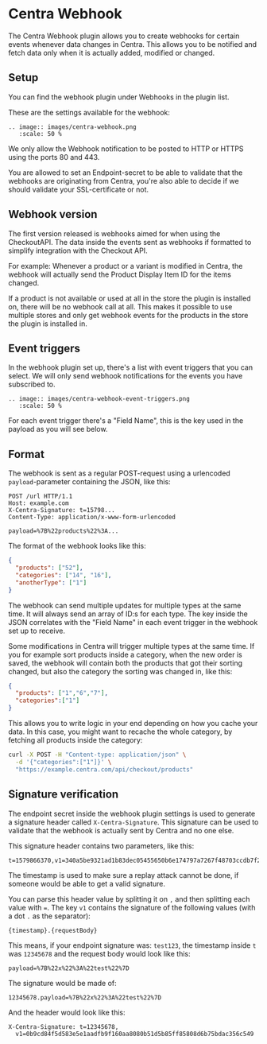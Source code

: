 # Centra Webhook

The Centra Webhook plugin allows you to create webhooks for certain events whenever data changes in Centra. This allows you to be notified and fetch data only when it is actually added, modified or changed.

## Setup

You can find the webhook plugin under Webhooks in the plugin list.

These are the settings available for the webhook:

```eval_rst
.. image:: images/centra-webhook.png
   :scale: 50 %
```

We only allow the Webhook notification to be posted to HTTP or HTTPS using the ports 80 and 443.

You are allowed to set an Endpoint-secret to be able to validate that the webhooks are originating from Centra, you're also able to decide if we should validate your SSL-certificate or not.

## Webhook version

The first version released is webhooks aimed for when using the CheckoutAPI. The data inside the events sent as webhooks if formatted to simplify integration with the Checkout API.

For example: Whenever a product or a variant is modified in Centra, the webhook will actually send the Product Display Item ID for the items changed. 

If a product is not available or used at all in the store the plugin is installed on, there will be no webhook call at all. This makes it possible to use multiple stores and only get webhook events for the products in the store the plugin is installed in.

## Event triggers

In the webhook plugin set up, there's a list with event triggers that you can select. We will only send webhook notifications for the events you have subscribed to.

```eval_rst
.. image:: images/centra-webhook-event-triggers.png
   :scale: 50 %
```

For each event trigger there's a "Field Name", this is the key used in the payload as you will see below.

## Format

The webhook is sent as a regular POST-request using a urlencoded `payload`-parameter containing the JSON, like this:

```
POST /url HTTP/1.1
Host: example.com
X-Centra-Signature: t=15798...
Content-Type: application/x-www-form-urlencoded

payload=%7B%22products%22%3A...
```

The format of the webhook looks like this:

```json
{
  "products": ["52"],
  "categories": ["14", "16"],
  "anotherType": ["1"]
}
```

The webhook can send multiple updates for multiple types at the same time. It will always send an array of ID:s for each type. The key inside the JSON correlates with the "Field Name" in each event trigger in the webhook set up to receive.

Some modifications in Centra will trigger multiple types at the same time. If you for example sort products inside a category, when the new order is saved, the webhook will contain both the products that got their sorting changed, but also the category the sorting was changed in, like this:

```json
{
  "products": ["1","6","7"],
  "categories":["1"]
}
```

This allows you to write logic in your end depending on how you cache your data. In this case, you might want to recache the whole category, by fetching all products inside the category:

```sh
curl -X POST -H "Content-type: application/json" \
  -d '{"categories":["1"]}' \
  "https://example.centra.com/api/checkout/products"
```

## Signature verification

The endpoint secret inside the webhook plugin settings is used to generate a signature header called `X-Centra-Signature`. This signature can be used to validate that the webhook is actually sent by Centra and no one else.

This signature header contains two parameters, like this:

```
t=1579866370,v1=340a5be9321ad1b83dec05455650b6e174797a7267f48703ccdb7f251a8ba6c9
```

The timestamp is used to make sure a replay attack cannot be done, if someone would be able to get a valid signature.

You can parse this header value by splitting it on `,` and then splitting each value with `=`. The key `v1` contains the signature of the following values (with a dot `.` as the separator):

```
{timestamp}.{requestBody}
```

This means, if your endpoint signature was: `test123`, the timestamp inside `t` was `12345678` and the request body would look like this:

```
payload=%7B%22x%22%3A%22test%22%7D
```

The signature would be made of:

```
12345678.payload=%7B%22x%22%3A%22test%22%7D
```

And the header would look like this:

```
X-Centra-Signature: t=12345678,
  v1=0b9cd84f5d583e5e1aadfb9f160aa8080b51d5b85ff85808d6b75bdac356c549
```